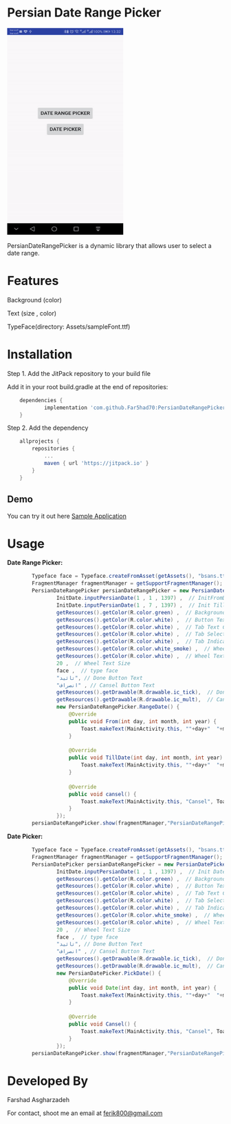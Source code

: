# Persian Date Range Picker

<img src="https://raw.githubusercontent.com/Far5had70/PersianDateRangePicker/master/capture.gif" height="480" width="270">

 PersianDateRangePicker is a dynamic library that allows user to select a date range.



# Features

Background (color)

Text (size , color)

TypeFace(directory: Assets/sampleFont.ttf)




# Installation

Step 1. Add the JitPack repository to your build file


Add it in your root build.gradle at the end of repositories:

```gradle
	dependencies {
	        implementation 'com.github.Far5had70:PersianDateRangePicker:2.1.0'
	}
```


Step 2. Add the dependency
```gradle
	allprojects {
		repositories {
			...
			maven { url 'https://jitpack.io' }
		}
	}
```




## Demo

You can try it out here [Sample Application](https://github.com/Far5had70/PersianDateRangePicker/blob/master/app/src/main/java/com/shaygan/datepicker/MainActivity.java)




# Usage



**Date Range Picker:**

```java
        Typeface face = Typeface.createFromAsset(getAssets(), "bsans.ttf");
        FragmentManager fragmentManager = getSupportFragmentManager();
        PersianDateRangePicker persianDateRangePicker = new PersianDateRangePicker(
                InitDate.inputPersianDate(1 , 1 , 1397) ,  // InitFromDate
                InitDate.inputPersianDate(1 , 7 , 1397) ,  // Init Till Date
                getResources().getColor(R.color.green) ,  // Background Color
                getResources().getColor(R.color.white) ,  // Button Text Color
                getResources().getColor(R.color.white) ,  // Tab Text Color
                getResources().getColor(R.color.white) ,  // Tab Selected Text Color
                getResources().getColor(R.color.white) ,  // Tab Indicator Color
                getResources().getColor(R.color.white_smoke) ,  // Wheel Text Color
                getResources().getColor(R.color.white) ,  // Wheel Text Color Selected
                20 ,  // Wheel Text Size
                face ,  // type face
                "تائید", // Done Button Text
                "انصراف" , // Cansel Button Text
                getResources().getDrawable(R.drawable.ic_tick),  // Done Button Image
                getResources().getDrawable(R.drawable.ic_mult),  // Cansel Button Image
                new PersianDateRangePicker.RangeDate() {
                    @Override
                    public void From(int day, int month, int year) {
                        Toast.makeText(MainActivity.this, ""+day+"  "+month+"  "+year, Toast.LENGTH_SHORT).show();
                    }

                    @Override
                    public void TillDate(int day, int month, int year) {
                        Toast.makeText(MainActivity.this, ""+day+"  "+month+"  "+year, Toast.LENGTH_SHORT).show();
                    }

                    @Override
                    public void cansel() {
                        Toast.makeText(MainActivity.this, "Cansel", Toast.LENGTH_SHORT).show();
                    }
                });
        persianDateRangePicker.show(fragmentManager,"PersianDateRangePicker");
```



**Date Picker:**

```java
        Typeface face = Typeface.createFromAsset(getAssets(), "bsans.ttf");
        FragmentManager fragmentManager = getSupportFragmentManager();
        PersianDatePicker persianDateRangePicker = new PersianDatePicker(
                InitDate.inputPersianDate(1 , 1 , 1397) ,  // Init Date
                getResources().getColor(R.color.green) ,  // Background Color
                getResources().getColor(R.color.white) ,  // Button Text Color
                getResources().getColor(R.color.white) ,  // Tab Text Color
                getResources().getColor(R.color.white) ,  // Tab Selected Text Color
                getResources().getColor(R.color.white) ,  // Tab Indicator Color
                getResources().getColor(R.color.white_smoke) ,  // Wheel Text Color
                getResources().getColor(R.color.white) ,  // Wheel Text Color Selected
                20 ,  // Wheel Text Size
                face ,  // type face
                "تائید", // Done Button Text
                "انصراف" , // Cansel Button Text
                getResources().getDrawable(R.drawable.ic_tick),  // Done Button Image
                getResources().getDrawable(R.drawable.ic_mult),  // Cansel Button Image
                new PersianDatePicker.PickDate() {
                    @Override
                    public void Date(int day, int month, int year) {
                        Toast.makeText(MainActivity.this, ""+day+"  "+month+"  "+year, Toast.LENGTH_SHORT).show();
                    }

                    @Override
                    public void Cansel() {
                        Toast.makeText(MainActivity.this, "Cansel", Toast.LENGTH_SHORT).show();
                    }
                });
        persianDateRangePicker.show(fragmentManager,"PersianDateRangePicker");
```




# Developed By

Farshad Asgharzadeh

For contact, shoot me an email at ferik800@gmail.com
